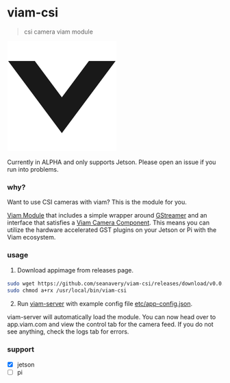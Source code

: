 # viam-csi
> csi camera viam module

![](./etc/viam-server.png)


Currently in ALPHA and only supports Jetson. Please open an issue if you run into problems.

### why?

Want to use CSI cameras with viam? This is the module for you. 

[Viam Module](https://docs.viam.com/extend/modular-resources/) that includes a simple wrapper around [GStreamer](https://gstreamer.freedesktop.org/documentation/?gi-language=c) and an interface that satisfies a [Viam Camera Component](https://docs.viam.com/components/camera/webcam/). This means you can utilize the hardware accelerated GST plugins on your Jetson or Pi with the Viam ecosystem.

### usage

1. Download appimage from releases page.
```bash
sudo wget https://github.com/seanavery/viam-csi/releases/download/v0.0.1/viam-csi-0.0.1-aarch64.AppImage -O /usr/local/bin/viam-csi
sudo chmod a+rx /usr/local/bin/viam-csi
```

2. Run [viam-server](https://docs.viam.com/installation/) with example config file [etc/app-config.json](https://github.com/seanavery/viam-csi/blob/master/etc/app-config.json).

viam-server will automatically load the module. You can now head over to app.viam.com and view the control tab for the camera feed. If you do not see anything, check the logs tab for errors.

### support
- [x] jetson
- [ ] pi

